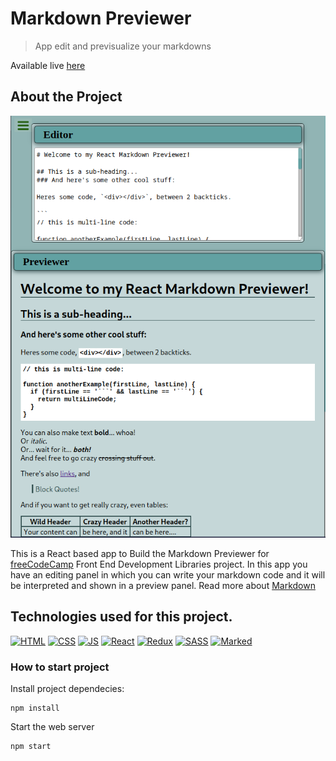 # **Markdown Previewer**

> App edit and previsualize your markdowns

Available live [here](https://fernet87.github.io/markdown-previewer/) 

## About the Project

<p align="center">
  <img src="./src/assets/screenshot.png" />
</p>

This is a React based app to Build the Markdown Previewer for [freeCodeCamp](https://www.freecodecamp.org/learn/front-end-development-libraries/front-end-development-libraries-projects/build-a-markdown-previewer) Front End Development Libraries project.
In this app you have an editing panel in which you can write your markdown code and it will be interpreted and shown in a preview panel.
Read more about [Markdown](https://en.wikipedia.org/wiki/Markdown)

## **Technologies used for this project.**

[<img src='https://img.icons8.com/color/96/000000/html-5--v1.png' alt='HTML' width='50px'/>](https://html.spec.whatwg.org/multipage/) [<img src='https://img.icons8.com/color/96/000000/css3.png' alt='CSS' width='50px'/>](https://www.css3.com/) [<img src='https://img.icons8.com/color/96/000000/javascript--v1.png' alt='JS' width='50px'/>](https://developer.mozilla.org/en-US/docs/Web/JavaScript)
[<img src='https://img.icons8.com/officel/80/000000/react.png' alt='React' width='50px'/>](https://reactjs.org/) [<img src='https://img.icons8.com/color/96/000000/redux.png' alt='Redux' width='50px'/>](https://redux.js.org/) [<img src='https://img.icons8.com/color/96/000000/sass.png' alt='SASS' width='50px'/>](https://sass-lang.com/) [<img src='https://marked.js.org/img/logo-black.svg' alt='Marked' width='50px'/>](https://marked.js.org)

### **How to start project**

Install project dependecies:

```
npm install
```

Start the web server

```
npm start
```
